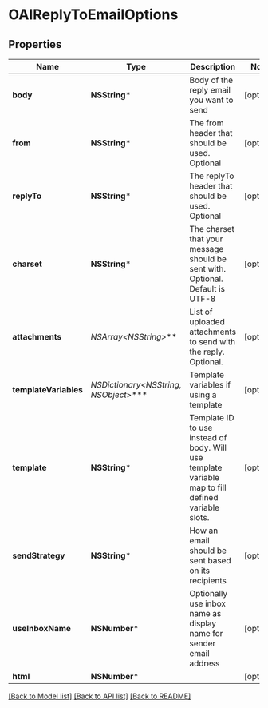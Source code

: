 # OAIReplyToEmailOptions

## Properties
Name | Type | Description | Notes
------------ | ------------- | ------------- | -------------
**body** | **NSString*** | Body of the reply email you want to send | [optional] 
**from** | **NSString*** | The from header that should be used. Optional | [optional] 
**replyTo** | **NSString*** | The replyTo header that should be used. Optional | [optional] 
**charset** | **NSString*** | The charset that your message should be sent with. Optional. Default is UTF-8 | [optional] 
**attachments** | **NSArray&lt;NSString*&gt;*** | List of uploaded attachments to send with the reply. Optional. | [optional] 
**templateVariables** | **NSDictionary&lt;NSString*, NSObject*&gt;*** | Template variables if using a template | [optional] 
**template** | **NSString*** | Template ID to use instead of body. Will use template variable map to fill defined variable slots. | [optional] 
**sendStrategy** | **NSString*** | How an email should be sent based on its recipients | [optional] 
**useInboxName** | **NSNumber*** | Optionally use inbox name as display name for sender email address | [optional] 
**html** | **NSNumber*** |  | [optional] 

[[Back to Model list]](../README#documentation-for-models) [[Back to API list]](../README#documentation-for-api-endpoints) [[Back to README]](../README)


